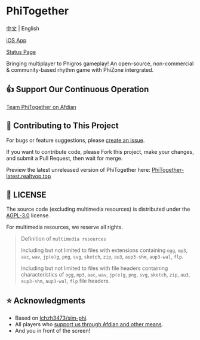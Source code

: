 # PhiTogether

[中文](README_zh.md) | English

[iOS App](https://testflight.apple.com/join/PvFpBSft)

[Status Page](https://status.phitogether.fun)

Bringing multiplayer to Phigros gameplay! An open-source, non-commercial & community-based rhythm game with PhiZone intergrated.

## 👍 Support Our Continuous Operation

[Team PhiTogether on Afdian](https://afdian.com/a/PhiTogether)

## 💪 Contributing to This Project

For bugs or feature suggestions, please [create an issue](https://github.com/Team-PhiTogether/PhiTogether/issues/new).

If you want to contribute code, please Fork this project, make your changes, and submit a Pull Request, then wait for merge.

Preview the latest unreleased version of PhiTogether here: [PhiTogether-latest.realtvop.top](https://PhiTogether-latest.realtvop.top/)

## 📃 LICENSE

The source code (excluding multimedia resources) is distributed under the [AGPL-3.0](https://www.gnu.org/licenses/agpl-3.0.html) license.

For multimedia resources, we reserve all rights.

> Definition of `multimedia resources`
>
> Including but not limited to files with extensions containing `ogg`, `mp3`, `aac`, `wav`, `jp(e)g`, `png`, `svg`, `sketch`, `zip`, `au3`, `aup3-shm`, `aup3-wal`, `flp`.
>
> Including but not limited to files with file headers containing characteristics of `ogg`, `mp3`, `aac`, `wav`, `jp(e)g`, `png`, `svg`, `sketch`, `zip`, `au3`, `aup3-shm`, `aup3-wal`, `flp` file headers.

## ⭐ Acknowledgments

- Based on [lchzh3473/sim-phi](https://github.com/lchzh3473/sim-phi).
- All players who [support us through Afdian and other means](https://afdian.com/a/PhiTogether?tab=sponsor).
- And you in front of the screen!
